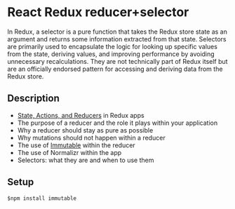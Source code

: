 # React Redux reducer+selector

In Redux, a selector is a pure function that takes the Redux store state as an argument and returns some information extracted from that state. Selectors are primarily used to encapsulate the logic for looking up specific values from the state, deriving values, and improving performance by avoiding unnecessary recalculations. They are not technically part of Redux itself but are an officially endorsed pattern for accessing and deriving data from the Redux store.

## Description
* [State, Actions, and Reducers](https://redux.js.org/tutorials/fundamentals/part-1-overview#state-actions-and-reducers) in Redux apps
* The purpose of a reducer and the role it plays within your application
* Why a reducer should stay as pure as possible
* Why mutations should not happen within a reducer
* The use of [Immutable](https://immutable-js.com/docs/v4.3.5/) within the reducer
* The use of Normalizr within the app
* Selectors: what they are and when to use them

## Setup
```
$npm install immutable
```